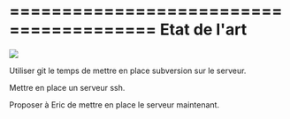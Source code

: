========================================
      Etat de l'art           
========================================

<a href="https://travis-ci.org/lbarro/EVOLLIS">
<img src="https://travis-ci.org/lbarro/EVOLLIS.svg?branch=master" />
</a>

Utiliser git le temps de mettre en place subversion sur le serveur.

Mettre en place un serveur ssh.

Proposer à Eric de mettre en place le serveur maintenant.
